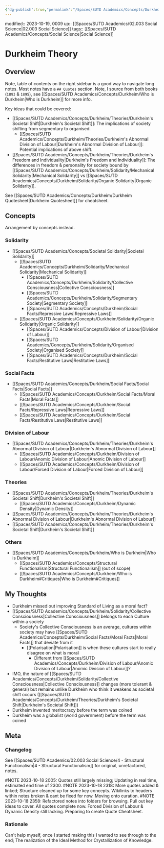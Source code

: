 ```yaml
---
{"dg-publish":true,"permalink":"/Spaces/SUTD Academics/Concepts/Durkheim Theory/","tags":["created/2023/Oct","gardenEntry"]}
---
```


modified:: 2023-10-19, 0009
up:: [[Spaces/SUTD Academics/02.003 Social Science\|02.003 Social Science]]
tags:: [[Spaces/SUTD Academics/Concepts/Social Science\|Social Science]]

# Durkheim Theory

## Overview

Note, table of contents on the right sidebar is a good way to navigate long notes. Most notes have a `## Quotes` section. Note, I source from both books (`1893` & `1895`), see [[Spaces/SUTD Academics/Concepts/Durkheim/Who is Durkheim\|Who is Durkheim]] for more info.

Key ideas that could be covered:

- [[Spaces/SUTD Academics/Concepts/Durkheim/Theories/Durkheim's Societal Shift\|Durkheim's Societal Shift]]: The implications of society shifting from segmentary to organised.
	- [[Spaces/SUTD Academics/Concepts/Durkheim/Theories/Durkheim's Abnormal Division of Labour\|Durkheim's Abnormal Division of Labour]]: Potential implications of above shift.
- [[Spaces/SUTD Academics/Concepts/Durkheim/Theories/Durkheim's Freedom and Individuality\|Durkheim's Freedom and Individuality]]: The differences in freedom & personality for society bound by [[Spaces/SUTD Academics/Concepts/Durkheim/Solidarity/Mechanical Solidarity\|Mechanical Solidarity]] vs [[Spaces/SUTD Academics/Concepts/Durkheim/Solidarity/Organic Solidarity\|Organic Solidarity]].

See [[Spaces/SUTD Academics/Concepts/Durkheim/Durkheim Quotesheet\|Durkheim Quotesheet]] for cheatsheet.

## Concepts

Arrangement by concepts instead.

### Solidarity

- [[Spaces/SUTD Academics/Concepts/Societal Solidarity\|Societal Solidarity]]
	- [[Spaces/SUTD Academics/Concepts/Durkheim/Solidarity/Mechanical Solidarity\|Mechanical Solidarity]]
		- [[Spaces/SUTD Academics/Concepts/Durkheim/Solidarity/Collective Consciousness\|Collective Consciousness]]
		- [[Spaces/SUTD Academics/Concepts/Durkheim/Solidarity/Segmentary Society\|Segmentary Society]]
		- [[Spaces/SUTD Academics/Concepts/Durkheim/Social Facts/Repressive Laws\|Repressive Laws]]
	- [[Spaces/SUTD Academics/Concepts/Durkheim/Solidarity/Organic Solidarity\|Organic Solidarity]]
		- [[Spaces/SUTD Academics/Concepts/Division of Labour\|Division of Labour]]
		- [[Spaces/SUTD Academics/Concepts/Durkheim/Solidarity/Organised Society\|Organised Society]]
		- [[Spaces/SUTD Academics/Concepts/Durkheim/Social Facts/Restitutive Laws\|Restitutive Laws]]

### Social Facts

- [[Spaces/SUTD Academics/Concepts/Durkheim/Social Facts/Social Facts\|Social Facts]]
	- [[Spaces/SUTD Academics/Concepts/Durkheim/Social Facts/Moral Facts\|Moral Facts]]
	- [[Spaces/SUTD Academics/Concepts/Durkheim/Social Facts/Repressive Laws\|Repressive Laws]]
	- [[Spaces/SUTD Academics/Concepts/Durkheim/Social Facts/Restitutive Laws\|Restitutive Laws]]

### Division of Labour

- [[Spaces/SUTD Academics/Concepts/Durkheim/Theories/Durkheim's Abnormal Division of Labour\|Durkheim's Abnormal Division of Labour]]
	- [[Spaces/SUTD Academics/Concepts/Durkheim/Division of Labour/Anomic Division of Labour\|Anomic Division of Labour]]
	- [[Spaces/SUTD Academics/Concepts/Durkheim/Division of Labour/Forced Division of Labour\|Forced Division of Labour]]

### Theories

- [[Spaces/SUTD Academics/Concepts/Durkheim/Theories/Durkheim's Societal Shift\|Durkheim's Societal Shift]]
	- [[Spaces/SUTD Academics/Concepts/Durkheim/Dynamic Density\|Dynamic Density]]
- [[Spaces/SUTD Academics/Concepts/Durkheim/Theories/Durkheim's Abnormal Division of Labour\|Durkheim's Abnormal Division of Labour]]
- [[Spaces/SUTD Academics/Concepts/Durkheim/Theories/Durkheim's Societal Shift\|Durkheim's Societal Shift]]

### Others

- [[Spaces/SUTD Academics/Concepts/Durkheim/Who is Durkheim\|Who is Durkheim]]
	- [[Spaces/SUTD Academics/Concepts/Structural Functionalism\|Structural Functionalism]] (out of scope)
	- [[Spaces/SUTD Academics/Concepts/Durkheim/Who is Durkheim#Critiques\|Who is Durkheim#Critiques]]

## My Thoughts

- Durkheim missed out improving Standard of Living as a moral fact?
- [[Spaces/SUTD Academics/Concepts/Durkheim/Solidarity/Collective Consciousness\|Collective Consciousness]] belongs to each Culture within a society
	- Society's Collective Consciousness is an average, cultures within society may have [[Spaces/SUTD Academics/Concepts/Durkheim/Social Facts/Moral Facts\|Moral Facts]] that deviate from it
		- [[Polarisation\|Polarisation]] is when these cultures start to really disagree on what is moral
			- Different from [[Spaces/SUTD Academics/Concepts/Durkheim/Division of Labour/Anomic Division of Labour\|Anomic Division of Labour]]?
- IMO, the nature of [[Spaces/SUTD Academics/Concepts/Durkheim/Solidarity/Collective Consciousness\|Collective Consciousness]] changes (more tolerant & general) but remains unlike Durkheim who think it weakens as societal shift occurs ([[Spaces/SUTD Academics/Concepts/Durkheim/Theories/Durkheim's Societal Shift\|Durkheim's Societal Shift]])
- Durkheim invented meritocracy before the term was coined
- Durkheim was a globalist (world government) before the term was coined

## Meta

### Changelog

See [[Spaces/SUTD Academics/02.003 Social Science/4 - Structural Functionalism\|4 - Structural Functionalism]] for original, unrefactored, notes.

#NOTE 2023-10-18 2005: Quotes still largely missing; Updating in real time, estimated end time of 2300.
#NOTE 2023-10-18 2318: More quotes added & linked; Structure cleaned up for some key concepts. Wikilinks to headers within notes broken & cant be fixed for now. Moving onto curation.
#NOTE 2023-10-18 2358: Refactored notes into folders for browsing. Pull out key ideas to cover. All quotes complete now. Forced Division of Labour & Dynamic Density still lacking. Preparing to create Quote Cheatsheet.

### Rationale

Can't help myself, once I started making this I wanted to see through to the end; The realization of the Ideal Method for Crystallization of Knowledge.

